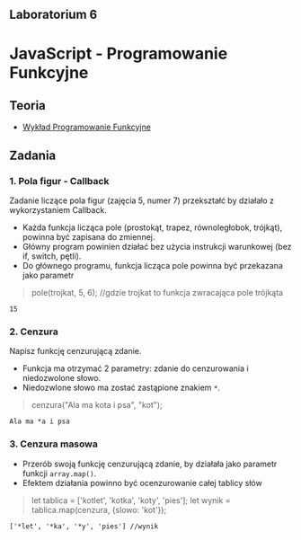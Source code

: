 ## Laboratorium 6

# JavaScript - Programowanie Funkcyjne

## Teoria

* [Wykład Programowanie Funkcyjne](https://users.pja.edu.pl/~ppisarski/prez/new/TIN_JS_Programowanie_Funkcyjne.pdf)

## Zadania

### 1. Pola figur - Callback

Zadanie liczące pola figur (zajęcia 5, numer 7) przekształć by działało z wykorzystaniem Callback.

* Każda funkcja licząca pole (prostokąt, trapez, równoległobok, trójkąt), powinna być zapisana do zmiennej.
* Główny program powinien działać bez użycia instrukcji warunkowej (bez if, switch, pętli).
* Do głównego programu, funkcja licząca pole powinna być przekazana jako parametr

> pole(trojkat, 5, 6); //gdzie trojkat to funkcja zwracająca pole trójkąta
```
15
```

### 2. Cenzura

Napisz funkcję cenzurującą zdanie. 

* Funkcja ma otrzymać 2 parametry: zdanie do cenzurowania i niedozwolone słowo.
* Niedozwlone słowo ma zostać zastąpione znakiem `*`.

> cenzura("Ala ma kota i psa", "kot");
```
Ala ma *a i psa
```


### 3. Cenzura masowa

* Przerób swoją funkcję cenzurującą zdanie, by działała jako parametr funkcji `array.map()`.
* Efektem działania powinno być ocenzurowanie całej tablicy słów

> let tablica = ['kotlet', 'kotka', 'koty', 'pies'];
> let wynik = tablica.map(cenzura, {slowo: 'kot'});

```
['*let', '*ka', '*y', 'pies'] //wynik
``` 
